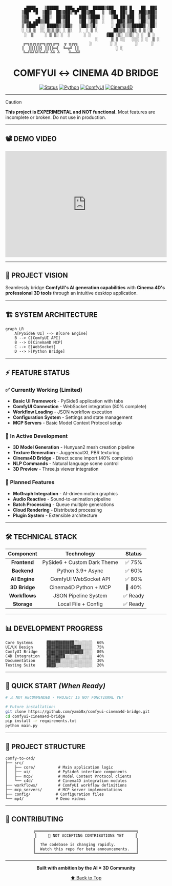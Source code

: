 <div align="center">

```
    ▄████▄   ▒█████   ███▄ ▄███▓  █████▒▓██   ██▓ █    ██  ██▓
   ▒██▀ ▀█  ▒██▒  ██▒▓██▒▀█▀ ██▒▓██   ▒  ▒██  ██▒ ██  ▓██▒▓██▒
   ▒▓█    ▄ ▒██░  ██▒▓██    ▓██░▒████ ░   ▒██ ██░▓██  ▒██░▒██▒
   ▒▓▓▄ ▄██▒▒██   ██░▒██    ▒██ ░▓█▒  ░   ░ ▐██▓░▓▓█  ░██░░██░
   ▒ ▓███▀ ░░ ████▓▒░▒██▒   ░██▒░▒█░      ░ ██▒▓░▒▒█████▓ ░██░
   ░ ░▒ ▒  ░░ ▒░▒░▒░ ░ ▒░   ░  ░ ▒ ░       ██▒▒▒ ░▒▓▒ ▒ ▒ ░▓  
   ░  ▒     ░ ▒ ▒░ ░  ░      ░ ░       ▓██ ░▒░ ░░▒░ ░ ░  ▒ ░
                                    ░      ▒ ▒ ░░   ░░░ ░ ░  ▒ ░
    ╔═╗╦╔╗╔╔═╗╔╦╗╔═╗  ╦ ╦╔╦╗     ░        ░ ░        ░      ░  
    ║  ║║║║║╣ ║║║╠═╣  ╚═╦╝ ║║                ░ ░                
    ╚═╝╩╝╚╝╚═╝╩ ╩╩ ╩    ╩══╩╝                                  
```

# **COMFYUI ↔ CINEMA 4D BRIDGE**

[![Status](https://img.shields.io/badge/🚧_EXPERIMENTAL-NOT_READY-red?style=for-the-badge&labelColor=000000)](https://github.com/yamb0x/comfyui-cinema4d-bridge)
[![Python](https://img.shields.io/badge/Python-3.9+-blue?style=for-the-badge&logo=python&logoColor=white&labelColor=000000)](https://www.python.org/)
[![ComfyUI](https://img.shields.io/badge/ComfyUI-Required-orange?style=for-the-badge&labelColor=000000)](https://github.com/comfyanonymous/ComfyUI)
[![Cinema4D](https://img.shields.io/badge/Cinema4D-R21+-purple?style=for-the-badge&labelColor=000000)](https://www.maxon.net/)

</div>

---

> [!CAUTION]
> **This project is EXPERIMENTAL and NOT functional.** Most features are incomplete or broken. Do not use in production.

---

## 📽️ **DEMO VIDEO**

<div align="center">
<div style="padding:65.65% 0 0 0;position:relative;"><iframe src="https://player.vimeo.com/video/1100563312?badge=0&amp;autopause=0&amp;player_id=0&amp;app_id=58479&amp;dnt=1" frameborder="0" allow="autoplay; fullscreen; picture-in-picture; clipboard-write; encrypted-media; web-share" style="position:absolute;top:0;left:0;width:100%;height:100%;" title="ComfyUI -> Cinema4D Bridge Tool Preview"></iframe></div><script src="https://player.vimeo.com/api/player.js"></script>
</div>

---

## 🎯 **PROJECT VISION**

Seamlessly bridge **ComfyUI's AI generation capabilities** with **Cinema 4D's professional 3D tools** through an intuitive desktop application.

---

## 🏗️ **SYSTEM ARCHITECTURE**

```mermaid
graph LR
    A[PySide6 UI] --> B[Core Engine]
    B --> C[ComfyUI API]
    B --> D[Cinema4D MCP]
    C --> E[WebSocket]
    D --> F[Python Bridge]
```

---

## ⚡ **FEATURE STATUS**

### ✅ **Currently Working (Limited)**
- **Basic UI Framework** - PySide6 application with tabs
- **ComfyUI Connection** - WebSocket integration (80% complete)
- **Workflow Loading** - JSON workflow execution
- **Configuration System** - Settings and state management
- **MCP Servers** - Basic Model Context Protocol setup

### 🔄 **In Active Development**
- **3D Model Generation** - Hunyuan2 mesh creation pipeline
- **Texture Generation** - JuggernautXL PBR texturing
- **Cinema4D Bridge** - Direct scene import (40% complete)
- **NLP Commands** - Natural language scene control
- **3D Preview** - Three.js viewer integration

### 📅 **Planned Features**
- **MoGraph Integration** - AI-driven motion graphics
- **Audio Reactive** - Sound-to-animation pipeline
- **Batch Processing** - Queue multiple generations
- **Cloud Rendering** - Distributed processing
- **Plugin System** - Extensible architecture

---

## 🛠️ **TECHNICAL STACK**

<div align="center">

| Component | Technology | Status |
|:---------:|:----------:|:------:|
| **Frontend** | PySide6 + Custom Dark Theme | ✅ 75% |
| **Backend** | Python 3.9+ Async | ✅ 60% |
| **AI Engine** | ComfyUI WebSocket API | ✅ 80% |
| **3D Bridge** | Cinema4D Python + MCP | 🔄 40% |
| **Workflows** | JSON Pipeline System | ✅ Ready |
| **Storage** | Local File + Config | ✅ Ready |

</div>

---

## 📊 **DEVELOPMENT PROGRESS**

```
Core Systems      ▓▓▓▓▓▓▓▓▓▓▓▓░░░░░░░░  60%
UI/UX Design      ▓▓▓▓▓▓▓▓▓▓▓▓▓▓▓░░░░░  75%
ComfyUI Bridge    ▓▓▓▓▓▓▓▓▓▓▓▓▓▓▓▓░░░░  80%
C4D Integration   ▓▓▓▓▓▓▓▓░░░░░░░░░░░░  40%
Documentation     ▓▓▓▓▓▓░░░░░░░░░░░░░░  30%
Testing Suite     ▓▓▓▓░░░░░░░░░░░░░░░░  20%
```

---

## 🚀 **QUICK START** *(When Ready)*

```bash
# ⚠️ NOT RECOMMENDED - PROJECT IS NOT FUNCTIONAL YET

# Future installation:
git clone https://github.com/yamb0x/comfyui-cinema4d-bridge.git
cd comfyui-cinema4d-bridge
pip install -r requirements.txt
python main.py
```

---

## 📁 **PROJECT STRUCTURE**

```
comfy-to-c4d/
├── src/
│   ├── core/          # Main application logic
│   ├── ui/            # PySide6 interface components
│   ├── mcp/           # Model Context Protocol clients
│   └── c4d/           # Cinema4D integration modules
├── workflows/         # ComfyUI workflow definitions
├── mcp_servers/       # MCP server implementations
├── config/           # Configuration files
└── mp4/              # Demo videos
```

---

## 🤝 **CONTRIBUTING**

<div align="center">

```
╔════════════════════════════════════════════╗
║     🚫 NOT ACCEPTING CONTRIBUTIONS YET     ║
║                                            ║
║  The codebase is changing rapidly.         ║
║  Watch this repo for beta announcements.   ║
╚════════════════════════════════════════════╝
```

</div>

---

<div align="center">

**Built with ambition by the AI × 3D Community**

[⬆ Back to Top](#comfyui--cinema-4d-bridge)

</div>
